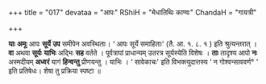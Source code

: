 +++
title = "017"
devataa = "आपः"
RShiH = "मेधातिथिः काण्वः"
ChandaH = "गायत्री"

+++


**याः** **अमूः** आपः **सूर्ये** **उप** समीपेन अवस्थिताः।  ‘ आपः सूर्ये समाहिताः' (तै. आ. १. ८. १ ) इति श्रुत्यन्तरात् । **वा** अथवा **सूर्यः** **याभिः** अद्भिः **सह** वर्तते । पूर्वत्रापां प्राधान्यम् उतरत्र सूर्यस्येति विशेषः । **ताः** तादृश्य आपो **नः** अस्मदीयम् **अध्वरं** यागं **हिन्वन्तु** प्रीणयन्तु । याभिः ।  ‘ सावेकाचः' इति विभक्त्युदात्तस्य  ‘ न गोश्वन्साववर्ण° ' इति प्रतिषेधः। शेषा तु प्रक्रिया स्पष्टा ॥